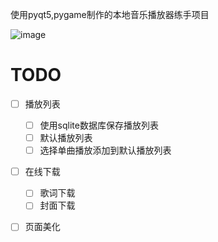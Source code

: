 使用pyqt5,pygame制作的本地音乐播放器练手项目


![image](https://github.com/DongZhouhan/TheMusicPlayer/assets/92138704/d3a963a7-92d7-4276-9b2c-ef5e587d9867)


# TODO
 - [ ] 播放列表
     - [ ] 使用sqlite数据库保存播放列表
     - [ ] 默认播放列表 
     - [ ] 选择单曲播放添加到默认播放列表 
 - [ ] 在线下载
     - [ ] 歌词下载
     - [ ] 封面下载
 - [ ] 页面美化

